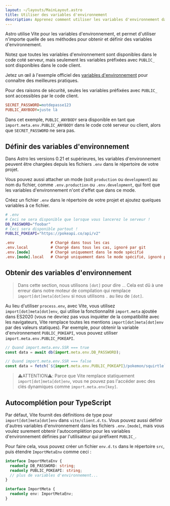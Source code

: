 ```yaml
---
layout: ~/layouts/MainLayout.astro
title: Utiliser des variables d'environnement
description: Apprenez comment utiliser les variables d'environnement dans un projet Astro.
---
```


Astro utilise Vite pour les variables d'environnement, et permet d'utiliser n'importe quelle de ses méthodes pour obtenir et définir des variables d'environnement.

Notez que toutes les variables d'environnement sont disponibles dans le code coté serveur, mais seulement les variables préfixées avec `PUBLIC_` sont disponibles dans le code client.

Jetez un œil à l'exemple officiel des [variables d'environnement](https://github.com/withastro/astro/tree/main/examples/env-vars) pour connaître des meilleures pratiques.

Pour des raisons de sécurité, seules les variables préfixées avec `PUBLIC_` sont accessibles par le code client.

```ini
SECRET_PASSWORD=motdepasse123
PUBLIC_ANYBODY=juste là
```

Dans cet exemple, `PUBLIC_ANYBODY` sera disponible en tant que `import.meta.env.PUBLIC_ANYBODY` dans le code coté serveur ou client, alors que `SECRET_PASSWORD` ne sera pas.

## Définir des variables d'environnement

Dans Astro les versions 0.21 et supérieures, les variables d'environnement peuvent être chargées depuis les fichiers `.env` dans le répertoire de votre projet.

Vous pouvez aussi attacher un mode (soit `production` ou `development`) au nom du fichier, comme `.env.production` ou `.env.development`, qui font que les variables d'environnement n'ont d'effet que dans ce mode.

Créez un fichier `.env` dans le répertoire de votre projet et ajoutez quelques variables à ce fichier.

```bash
# .env
# Ceci ne sera disponible que lorsque vous lancerez le serveur !
DB_PASSWORD="foobar"
# Ceci sera disponible partout !
PUBLIC_POKEAPI="https://pokeapi.co/api/v2"
```

```ini
.env                # Chargé dans tous les cas
.env.local          # Chargé dans tous les cas, ignoré par git
.env.[mode]         # Chargé uniquement dans le mode spécifié
.env.[mode].local   # Chargé uniquement dans le mode spécifié, ignoré par git
```

## Obtenir des variables d'environnement

> Dans cette section, nous utilisons `[dot]` pour dire `.`. Cela est dû à une erreur dans notre moteur de compilation qui remplace `import[dot]meta[dot]env` si nous utilisons `.` au lieu de `[dot]`.

Au lieu d'utiliser `process.env`, avec Vite, vous utilisez `import[dot]meta[dot]env`, qui utilise la fonctionnalité `import.meta` ajoutée dans ES2020 (vous ne devriez pas vous inquiéter de la compatibilité avec les navigateurs, Vite remplace toutes les mentions `import[dot]meta[dot]env` par des valeurs statiques). Par exemple, pour obtenir la variable d'environnement `PUBLIC_POKEAPI`, vous pouvez utiliser `import.meta.env.PUBLIC_POKEAPI`.

```js
// Quand import.meta.env.SSR === true
const data = await db(import.meta.env.DB_PASSWORD);

// Quand import.meta.env.SSR === false
const data = fetch(`${import.meta.env.PUBLIC_POKEAPI}/pokemon/squirtle`);
```

> ⚠️ATTENTION⚠️:
> Parce que Vite remplace statiquement `import[dot]meta[dot]env`, vous ne pouvez pas l'accéder avec des clés dynamiques comme `import.meta.env[key]`.

## Autocomplétion pour TypeScript

Par défaut, Vite fournit des définitions de type pour `import[dot]meta[dot]env` dans `vite/client.d.ts`. Vous pouvez aussi définir d'autres variables d'environnement dans les fichiers `.env.[mode]`, mais vous voulez surement obtenir l'autocomplétion pour les variables d'environnement définies par l'utilisateur qui préfixent `PUBLIC_`.

Pour faire cela, vous pouvez créer un fichier `env.d.ts` dans le répertoire `src`, puis étendre `ImportMetaEnv` comme ceci :

```ts
interface ImportMetaEnv {
  readonly DB_PASSWORD: string;
  readonly PUBLIC_POKEAPI: string;
  // plus de variables d'environnement...
}

interface ImportMeta {
  readonly env: ImportMetaEnv;
}
```
